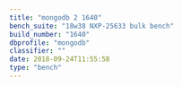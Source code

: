 ```yaml
---
title: "mongodb 2 1640"
bench_suite: "18w38 NXP-25633 bulk bench"
build_number: "1640"
dbprofile: "mongodb"
classifier: ""
date: 2018-09-24T11:55:58
type: "bench"
---
```

